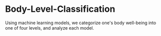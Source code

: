 # Body-Level-Classification
Using machine learning models, we categorize one's body well-being into one of four levels, and analyze each model.
